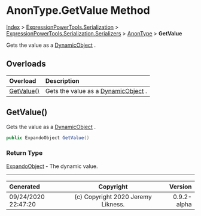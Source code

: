 ﻿# AnonType.GetValue Method

[Index](../index.md) > [ExpressionPowerTools.Serialization](ExpressionPowerTools.Serialization.a.md) > [ExpressionPowerTools.Serialization.Serializers](ExpressionPowerTools.Serialization.Serializers.n.md) > [AnonType](ExpressionPowerTools.Serialization.Serializers.AnonType.cs.md) > **GetValue**

Gets the value as a [DynamicObject](https://docs.microsoft.com/dotnet/api/system.dynamic.dynamicobject) .

## Overloads

| Overload | Description |
| :-- | :-- |
| [GetValue()](#getvalue) | Gets the value as a [DynamicObject](https://docs.microsoft.com/dotnet/api/system.dynamic.dynamicobject) . |
## GetValue()

Gets the value as a [DynamicObject](https://docs.microsoft.com/dotnet/api/system.dynamic.dynamicobject) .

```csharp
public ExpandoObject GetValue()
```

### Return Type

 [ExpandoObject](https://docs.microsoft.com/dotnet/api/system.dynamic.expandoobject)  - The dynamic value.



---

| Generated | Copyright | Version |
| :-- | :-: | --: |
| 09/24/2020 22:47:20 | (c) Copyright 2020 Jeremy Likness. | 0.9.2-alpha |
